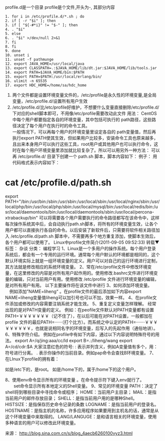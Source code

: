 profile.d是一个目录
profile是个文件,开头为-, 其部分内容

	1. for i in /etc/profile.d/*.sh ; do
	2. if [ -r "$i" ]; then
	3. if [ "${-#*i}" != "$-" ]; then
	4. . "$i"
	5. else
	6. . "$i" >/dev/null 2>&1
	7. fi
	8. fi
	9. done
	10. unset i
	11. unset -f pathmunge
	12. export JAVA_HOME=/usr/local/java
	13. export CLASSPATH=.:$JAVA_HOME/lib/dt.jar:$JAVA_HOME/lib/tools.jar
	14. export PATH=$JAVA_HOME/bin:$PATH
	15. export PATH=$PATH:/usr/local/erlang/bin/
	16. ulimit -n 65535
	17. export HDC_HOME=/home/sa/hdc_home


1. 两个文件都是设置环境变量文件的，/etc/profile是永久性的环境变量,是全局变量，/etc/profile.d/设置所有用户生效
2. /etc/profile.d/比/etc/profile好维护，不想要什么变量直接删除/etc/profile.d/下对应的shell脚本即可，不用像/etc/profile需要改动此文件
用法：
CentOS 中每个用户都要指定各自的环境变量，其中包括可执行的 path路径，这些路径决定了每个用户在执行时的命令工具。  
一般情况下，可以再每个用户的环境变量里设定各自的 path变量值，然后再执行export PATH使其生效，但如果用户比较多，安装命令工具也原来越多，且出来本身用户可以执行这些工具，root用户或其他用户也可以执行命令，这时在每个用户环境变量里添加就比较复杂了。所以可以用另外一种方法： 
可以再 /etc/profile.d/ 目录下创建一个 path.sh 脚本，脚本内容如下： 
例子：
用代码格式表示内容如下：
# cat /etc/profile.d/path.sh
export PATH="/bin:/usr/bin:/sbin:/usr/sbin:/usr/local/sbin:/usr/local/nginx/sbin:/usr/local/php/bin:/usr/local/php/sbin:/usr/local/mysql/bin:/usr/local/redis/bin:/usr/local/daemontools/bin:/usr/local/daemontools/sbin:/usr/local/percona-xtrabackup/bin"
可以将需要各个用户需要执行的命令路径都写在该命令中，这样每次操作系统其中后，会自动执行path.sh脚本，将所有的环境变量生效，让各个用户都可以直接执行各自的命令。以后安装了新软件后，只需要将软件相关路径加入 /etc/profile.d/path.sh 脚本中，不需要再多个地方重复添加，使脚本生效后，各个用户都可以使用了。
Linux中profile文件简介(2011-09-05 09:52:33)
转载▼
标签： 
杂谈
 分类： 编程学习
1、Linux是一个多用户的操作系统。每个用户登录系统后，都会有一个专用的运行环境。通常每个用户默认的环境都是相同的，这个默认环境实际上就是一组环境变量的定义。用户可以对自己的运行环境进行定制，其方法就是修改相应的系统环境变量。
2、常在/etc/profile文件中修改环境变量，在这里修改的内容是对所有用户起作用的。使用修改.bashrc文件进行环境变量的编辑，只对当前用户有用。使用修改 /etc/profile 文件进行环境变量的编辑，是对所有用户有用。
以下主要操作将在该文件中进行
3、如何添加环境变量。
　例如添加”NAME=liheng“ 。在profile文件的最后添加如下内容export NAME=liheng变量值liheng可以加引号也可以不加，效果一样。
4、在profile文件添加或修改的内容需要注销系统才能生效。
5、重复定义变量怎样理解。
经常出现的是对PATH变量的定义。
例如：在peofile文件默认对PATH变量都有设置PATH=￥￥￥￥￥￥￥（记不住了），在以后可能在对PATH设置，一般都加在 profile 文件的最后PATH=······（打个比方）。而系统之中认定的PATH=·······￥￥￥￥￥￥￥￥￥，也就是说相同名字的环境变量，后写入的先起作用（通俗地讲）。
6、特殊字符介绍。
例如在profile中有如下内容，通过以下内容说明特殊符号的用法。
export A=/q/jing:aaa/cc/ld
export B=.:/liheng/wang export A=/cd/cdr:$A
大家注意红色的符号:
: 表示并列含义，例如A变量值有多个，用：符号进行分离。
. 表示你操作的当前目录。例如pap命令会查找B环境变量。
7、在LInux下profile的拥有着：

如是/etc下的，是root。 如是/home下的，属于/home下的这个用户。


 


8、使用env命令显示所有的环境变量 。在命令提示符下键入env就行了。
　　set命令显示所有本地定义的Shell变量。
9、常见的环境变量 PATH：决定了shell将到哪些目录中寻找命令或程序；
    HOME：当前用户主目录；
   MAIL：是指当前用户的邮件存放目录；
SHELL：是指当前用户用的是哪种Shell。
HISTSIZE：是指保存历史命令记录的条数
LOGNAME：是指当前用户的登录名。
HOSTNAME：是指主机的名称，许多应用程序如果要用到主机名的话，通常是从这个环境变量中来取得的。
LANG/LANGUGE：是和语言相关的环境变量，使用多种语言的用户可以修改此环境变量。

来源： http://blog.sina.com.cn/s/blog_4aecb6260100vyz3.html
